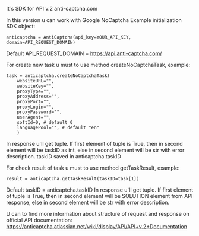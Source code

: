 It`s SDK for API v.2 anti-captcha.com

In this version u can work with Google NoCaptcha
Example initialization SDK object:
	
	anticaptcha = AntiCaptcha(api_key=YOUR_API_KEY, domain=API_REQUEST_DOMAIN)
	
Default API_REQUEST_DOMAIN = https://api.anti-captcha.com/
	
For create new task u must to use method createNoCaptchaTask, example:

	task = anticaptcha.createNoCaptchaTask(
		websiteURL="", 
		websiteKey="", 
		proxyType="", 
		proxyAddress="", 
		proxyPort="", 
		proxyLogin="", 
		proxyPassword="", 
		userAgent="",
		softId=0, # default 0
		languagePool="", # default "en"
		)

In response u`ll get tuple. If first element of tuple is True, then in second element will be taskID as int, else in second element will be str with error description.
taskID saved in anticaptcha.taskID

For check result of task u must to use method getTaskResult, example:
	
	result = anticaptcha.getTaskResult(taskID=task[1])

Default taskID = anticaptcha.taskID
In response u`ll get tuple. If first element of tuple is True, then in second element will be SOLUTION element from API response, else in second element will be str with error description.

U can to find more information about structure of request and response on official API documentation: https://anticaptcha.atlassian.net/wiki/display/API/API+v.2+Documentation